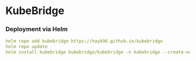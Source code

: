# KubeBridge

### Deployment via Helm
```yaml
helm repo add kubebridge https://hayk96.github.io/kubebridge
helm repo update
helm install kubebridge kubebridge/kubebridge -n kubebridge --create-namespace
```